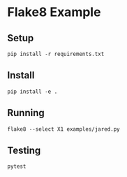 # Flake8 Example

## Setup

    pip install -r requirements.txt


## Install

    pip install -e .

## Running

    flake8 --select X1 examples/jared.py

## Testing

    pytest
